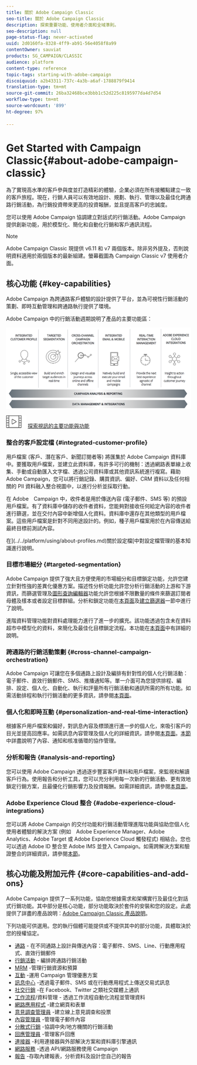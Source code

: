 ```yaml
---
title: 關於 Adobe Campaign Classic
seo-title: 關於 Adobe Campaign Classic
description: 探索重要功能、使用者介面和全域準則。
seo-description: null
page-status-flag: never-activated
uuid: 2d0160fa-8328-4ff9-ab91-56e4058f8a99
contentOwner: sauviat
products: SG_CAMPAIGN/CLASSIC
audience: platform
content-type: reference
topic-tags: starting-with-adobe-campaign
discoiquuid: a2b43311-737c-4a3b-a6af-1788879f9414
translation-type: tm+mt
source-git-commit: 26ba32468bce3bbb1c52d225c8195977da4d7d54
workflow-type: tm+mt
source-wordcount: '899'
ht-degree: 97%

---
```



# Get Started with Campaign Classic{#about-adobe-campaign-classic}

為了實現高水準的客戶參與度並打造精彩的體驗，企業必須在所有接觸點建立一致的客戶旅程。現在，行銷人員可以有效地設計、規劃、執行、管理以及最佳化跨通路行銷活動，為行銷投資帶來更高的投資報酬，並且提高客戶的忠誠度。

您可以使用 Adobe Campaign 協調建立對話式的行銷活動。Adobe Campaign 提供創新功能，用於模型化、簡化和自動化行銷和客戶通訊流程。

>[!NOTE]
>
>Adobe Campaign Classic 現提供 v6.11 和 v7 兩個版本。除非另外提及，否則說明資料適用於兩個版本的最新組建。螢幕截圖為 Campaign Classic v7 使用者介面。

## 核心功能 {#key-capabilities}

Adobe Campaign 為跨通路客戶體驗的設計提供了平台，並為可視性行銷活動的策劃、即時互動管理和跨通路執行提供了環境。

Adobe Campaign 中的行銷活動週期說明了產品的主要功能區：

![](assets/d_ncs_user_emarketing.png)

![](assets/do-not-localize/how-to-video.png) [探索視訊的主要功能與功能](https://docs.adobe.com/content/help/en/campaign-classic-learn/tutorials/getting-started/introduction-to-adobe-campaign-classic.html)

### 整合的客戶設定檔 {#integrated-customer-profile}

用戶檔案 (客戶、潛在客戶、新聞訂閱者等) 將匯集於 Adobe Campaign 資料庫中。要獲取用戶檔案，並建立此資料庫，有許多可行的機制：透過網路表單線上收集、手動或自動匯入文字檔、透過公司資料庫或其他資訊系統進行複寫。藉助 Adobe Campaign，您可以將行銷記錄、購買資訊、偏好、CRM 資料以及任何相關的 PII 資料融入整合視圖中，以進行分析並採取行動。

在 Adobe　Campaign 中，收件者是用於傳送內容 (電子郵件、SMS 等) 的預設用戶檔案。有了資料庫中儲存的收件者資料，您能夠對接收任何給定內容的收件者進行篩選，並在交付內容中新增個人化資料。資料庫中還存在其他類型的用戶檔案。這些用戶檔案是針對不同用途設計的。例如，種子用戶檔案用於在內容傳送給最終目標前測試內容。

在](../../platform/using/about-profiles.md)關於設定檔[中對設定檔管理的基本知識進行說明。

### 目標市場細分 {#targeted-segmentation}

Adobe Campaign 提供了強大且方便使用的市場細分和目標鎖定功能，允許您建立針對性強的差異化優惠方案。描述性分析功能允許您分析行銷活動的上游和下游資訊，而篩選管理及[圖形查詢編輯器](../../platform/using/about-queries-in-campaign.md)功能允許您根據不限數量的條件來篩選訂閱者母體及樣本或者設定目標群組。分析和鎖定功能在[本頁面](../../reporting/using/about-descriptive-analysis.md)及[建立篩選器](../../platform/using/creating-filters.md)一節中進行了說明。

進階資料管理功能對資料處理能力進行了進一步的擴充。該功能透過包含未在資料超市中模型化的資料，來簡化及最佳化目標鎖定流程。本功能在[本頁面](../../workflow/using/targeting-data.md#data-management)中有詳細的說明。

### 跨通路的行銷活動策劃 {#cross-channel-campaign-orchestration}

Adobe Campaign 可讓您在多個通路上設計及編排有針對性的個人化行銷活動：電子郵件、直效行銷郵件、SMS、推播通知等。單一介面可為您提供排程、編排、設定、個人化、自動化、執行和評量所有行銷活動和通訊所需的所有功能。如需活動排程和執行行銷活動的更多資訊，請參閱[本頁面](../../campaign/using/setting-up-marketing-campaigns.md)。

### 個人化和即時互動 {#personalization-and-real-time-interaction}

根據客戶用戶檔案和偏好，對訊息內容及標頭進行進一步的個人化，來吸引客戶的目光並提高回應率。如需訊息內容管理及個人化的詳細資訊，請參閱[本頁面](../../delivery/using/about-personalization.md)。[本節](../../campaign/using/about-marketing-resource-management.md)中詳盡說明了內容、通知和核准循環的協作管理。

### 分析和報告 {#analysis-and-reporting}

您可以使用 Adobe Campaign 透過逐步豐富客戶資料和用戶檔案，來監視和解讀客戶行為。使用報告和分析工具，您可以充分利用每一次新的行銷活動、更有效地鎖定行銷方案，且最優化行銷影響力及投資報酬。如需詳細資訊，請參閱[本頁面](../../reporting/using/delivery-reports.md)。

### Adobe Experience Cloud 整合 {#adobe-experience-cloud-integrations}

您可以將 Adobe Campaign 的交付功能和行銷活動管理進階功能與協助您個人化使用者體驗的解決方案 (例如　Adobe Experience Manager、Adobe Analytics、Adobe Target 或 Adobe Experience Cloud 觸發程式) 相結合。您也可以透過 Adobe ID 整合至 Adobe IMS 並登入 Campaign。如需跨解決方案和驗證整合的詳細資訊，請參閱[本節](../../integrations/using/about-adobe-id.md)。

## 核心功能及附加元件 {#core-capabilities-and-add-ons}

Adobe Campaign 提供了一系列功能，協助您根據需求和架構實行及最佳化對話式行銷功能。其中部分是核心功能，部分功能取決於套件的安裝和您的設定。此處提供了詳盡的產品說明：[Adobe Campaign Classic 產品說明](https://helpx.adobe.com/legal/product-descriptions/adobe-campaign-classic---product-description.html)。

下列功能可供選用。您的執行個體可能提供或不提供其中的部分功能，具體取決於您的授權協定。

* [通路](../../delivery/using/steps-about-delivery-creation-steps.md) - 在不同通路上設計與傳送內容：電子郵件、SMS、Line、行動應用程式、直效行銷郵件
* [行銷活動](../../campaign/using/designing-marketing-campaigns.md) - 編排跨通路行銷活動
* [MRM](../../campaign/using/about-marketing-resource-management.md) -管理行銷資源和預算
* [互動](../../interaction/using/interaction-and-offer-management.md) -運用 Campaign 管理優惠方案
* [訊息中心](../../message-center/using/about-transactional-messaging.md) -透過電子郵件、SMS 或在行動應用程式上傳送交易式訊息
* [社交行銷](../../social/using/about-social-marketing.md) -在 Facebook、Twitter 之類社交媒體上通訊
* [工作流程](../../workflow/using/about-workflows.md)/資料管理 - 透過工作流程自動化流程並管理資料
* [網路應用程式](../../web/using/about-web-applications.md) -建立網頁和表單
* [意見調查管理員](../../web/using/about-surveys.md) -建立線上意見調查和投票
* [內容管理員](../../delivery/using/about-content-management.md) -管理電子郵件內容
* [分散式行銷](../../campaign/using/about-distributed-marketing.md) -協調中央/地方機關的行銷活動
* [回應管理員](../../campaign/using/about-response-manager.md) -管理客戶回應
* [連接器](../../platform/using/about-connectors.md) -利用連接器與外部解決方案和資料庫引擎通訊
* [網路服務](../../configuration/using/about-web-services.md) -透過 API/網路服務使用 Campaign
* [報告](../../reporting/using/about-adobe-campaign-reporting-tools.md) -存取內建報表，分析資料及設計您自己的報告


